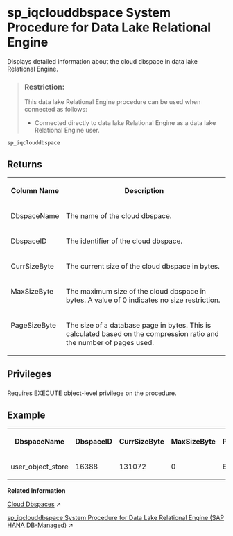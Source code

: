 <!-- loio4ef0219c16ec4f578395e34785797cfe -->

# sp\_iqclouddbspace System Procedure for Data Lake Relational Engine

Displays detailed information about the cloud dbspace in data lake Relational Engine.



> ### Restriction:  
> This data lake Relational Engine procedure can be used when connected as follows:
> 
> -   Connected directly to data lake Relational Engine as a data lake Relational Engine user.



```
sp_iqclouddbspace
```



<a name="loio4ef0219c16ec4f578395e34785797cfe__sp_iqclouddbspace_returns1"/>

## Returns


<table>
<tr>
<th valign="top">

Column Name



</th>
<th valign="top">

Description



</th>
</tr>
<tr>
<td valign="top">

DbspaceName



</td>
<td valign="top">

The name of the cloud dbspace.



</td>
</tr>
<tr>
<td valign="top">

DbspaceID



</td>
<td valign="top">

The identifier of the cloud dbspace.



</td>
</tr>
<tr>
<td valign="top">

CurrSizeByte



</td>
<td valign="top">

The current size of the cloud dbspace in bytes.



</td>
</tr>
<tr>
<td valign="top">

MaxSizeByte



</td>
<td valign="top">

The maximum size of the cloud dbspace in bytes. A value of 0 indicates no size restriction.



</td>
</tr>
<tr>
<td valign="top">

PageSizeByte



</td>
<td valign="top">

The size of a database page in bytes. This is calculated based on the compression ratio and the number of pages used.



</td>
</tr>
</table>



<a name="loio4ef0219c16ec4f578395e34785797cfe__sp_iqclouddbspace_priv1"/>

## Privileges



### 

Requires EXECUTE object-level privilege on the procedure.



<a name="loio4ef0219c16ec4f578395e34785797cfe__sp_iqclouddbspace_example1"/>

## Example


<table>
<tr>
<th valign="top">

DbspaceName



</th>
<th valign="top">

DbspaceID



</th>
<th valign="top">

CurrSizeByte



</th>
<th valign="top">

MaxSizeByte



</th>
<th valign="top">

PageSizeByte



</th>
</tr>
<tr>
<td valign="top">

user\_object\_store



</td>
<td valign="top">

16388



</td>
<td valign="top">

131072



</td>
<td valign="top">

0



</td>
<td valign="top">

65536



</td>
</tr>
</table>

**Related Information**  


[Cloud Dbspaces](https://help.sap.com/viewer/a896c6a184f21015b5bcf4c7a967df07/2023_2_QRC/en-US/493eb818429e4996b3da4153192a9efa.html "Cloud dbspace is a new offering where the database engine stores a user dbspace in object storage solutions such as Microsoft Azure Blob Storage, AWS Simple Storage Service (S3), or Google Cloud Storage. In a cloud dbspace, database pages are physically stored as objects as opposed to regular file system blocks.") :arrow_upper_right:

[sp_iqclouddbspace System Procedure for Data Lake Relational Engine (SAP HANA DB-Managed)](https://help.sap.com/viewer/a898e08b84f21015969fa437e89860c8/2023_2_QRC/en-US/4240c9a98ce04c2cb85a37ada268acb4.html "") :arrow_upper_right:

